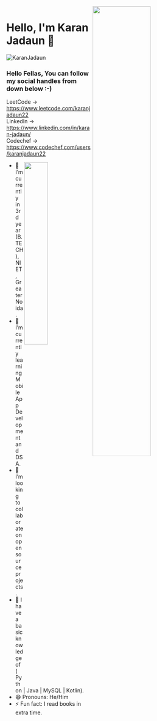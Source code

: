 <img src="https://github-readme-stats.vercel.app/api?username=KaranJadaun&show_icons=true&theme=tokyonight" align='right' width="55%">


# Hello, I'm Karan Jadaun 🙏
<p align="left"> <img src="https://komarev.com/ghpvc/?username=KaranJadaun" alt="KaranJadaun" /> </p>

### Hello Fellas, You can follow my social handles from down below :-)
LeetCode -> https://www.leetcode.com/karanjadaun22 <br>
LinkedIn -> https://www.linkedin.com/in/karan-jadaun/ <br>
Codechef -> https://www.codechef.com/users/karanjadaun22
                               
<img src="https://github-readme-stats.vercel.app/api/top-langs/?username=KaranJadaun&layout=compact&text_color=daf7dc&bg_color=151515" align='right' width="35%">
  
<!-- <img src="./1_IRFhWNqusUWbTsB1hQXhrQ.gif" alt="coder-boy" width="40%" height="40%" align="right"> -->

- 🔭 I’m currently in 3rd year (B.TECH), NIET, Greater Noida.
- 🌱 I’m currently learning Mobile App Development and DSA. 
- 👯 I’m looking to collaborate on open source projects.
- 🤔 I have a basic knowledge of ( Python | Java | MySQL | Kotlin).
- 😄 Pronouns: He/Him
- ⚡ Fun fact: I read books in extra time.
